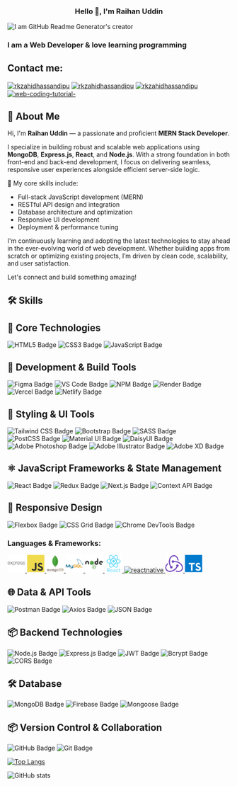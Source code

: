 <h3 align="center">Hello 👋, I'm Raihan Uddin</h3>

![I am GitHub Readme Generator's creator](https://i.postimg.cc/K8mp3fpW/Make-github-banner-simple-background-image-as-a-code-and-over-color-gradient-simple-my-name-Raihan.jpg)



### I am a Web Developer & love learning programming 
<h2>Contact me:</h2>
<p align="left">
<a href="https://linkedin.com/in/rkzahidhassandipu" target="blank"><img align="center" src="https://raw.githubusercontent.com/rahuldkjain/github-profile-readme-generator/master/src/images/icons/Social/linked-in-alt.svg" alt="rkzahidhassandipu" height="30" width="40" /></a>
<a href="https://fb.com/rkzahidhassandipu" target="blank"><img align="center" src="https://raw.githubusercontent.com/rahuldkjain/github-profile-readme-generator/master/src/images/icons/Social/facebook.svg" alt="rkzahidhassandipu" height="30" width="40" /></a>
<a href="https://www.behance.net/rkzahidhassandipu" target="blank"><img align="center" src="https://raw.githubusercontent.com/rahuldkjain/github-profile-readme-generator/master/src/images/icons/Social/behance.svg" alt="rkzahidhassandipu" height="30" width="40" /></a>
<a href="https://www.youtube.com/c/web-coding-tutorial-" target="blank"><img align="center" src="https://raw.githubusercontent.com/rahuldkjain/github-profile-readme-generator/master/src/images/icons/Social/youtube.svg" alt="web-coding-tutorial-" height="30" width="40" /></a>
</p>

## 👋 About Me

Hi, I'm **Raihan Uddin** — a passionate and proficient **MERN Stack Developer**.

I specialize in building robust and scalable web applications using **MongoDB**, **Express.js**, **React**, and **Node.js**. With a strong foundation in both front-end and back-end development, I focus on delivering seamless, responsive user experiences alongside efficient server-side logic.

🔧 My core skills include:
- Full-stack JavaScript development (MERN)
- RESTful API design and integration
- Database architecture and optimization
- Responsive UI development
- Deployment & performance tuning

I'm continuously learning and adopting the latest technologies to stay ahead in the ever-evolving world of web development. Whether building apps from scratch or optimizing existing projects, I’m driven by clean code, scalability, and user satisfaction.

Let's connect and build something amazing!


<h2 align="left">🛠️ Skills</h2>

## 🧱 Core Technologies
<p><img src="https://img.shields.io/badge/html5-%23E34F26?style=for-the-badge&logo=html5&logoColor=white" alt="HTML5 Badge" />

<img src="https://img.shields.io/badge/CSS3-%23663399?style=for-the-badge&logo=css&logoColor=white" alt="CSS3 Badge" />
<img src="https://img.shields.io/badge/javascript-%23F7DF1E?style=for-the-badge&logo=javascript&logoColor=white" alt="JavaScript Badge" />
</p>

## 🔧 Development & Build Tools
<p>
  <img src="https://img.shields.io/badge/figma-%23F24E1E?style=for-the-badge&logo=figma&logoColor=white" alt="Figma Badge" />
<img src="https://img.shields.io/badge/VS%20Code-%232F61B4?style=for-the-badge&logoColor=white" alt="VS Code Badge" />
<img src="https://img.shields.io/badge/npm-%23CB3837?style=for-the-badge&logo=npm&logoColor=white" alt="NPM Badge" />
<img src="https://img.shields.io/badge/render-%23000000?style=for-the-badge&logo=render&logoColor=white" alt="Render Badge" />
<img src="https://img.shields.io/badge/vercel-%23000000?style=for-the-badge&logo=vercel&logoColor=white" alt="Vercel Badge" />
<img src="https://img.shields.io/badge/netlify-%2300C7B7?style=for-the-badge&logo=netlify&logoColor=white" alt="Netlify Badge" />

</p>

## 💅 Styling & UI Tools
<p>
  <img src="https://img.shields.io/badge/tailwindcss-%2306B6D4?style=for-the-badge&logo=tailwindcss&logoColor=white" alt="Tailwind CSS Badge" />
<img src="https://img.shields.io/badge/bootstrap-%237952B3?style=for-the-badge&logo=bootstrap&logoColor=white" alt="Bootstrap Badge" />
<img src="https://img.shields.io/badge/sass-%23CC6699?style=for-the-badge&logo=sass&logoColor=white" alt="SASS Badge" />
<img src="https://img.shields.io/badge/postcss-%23DD3A0A?style=for-the-badge&logo=postcss&logoColor=white" alt="PostCSS Badge" />
<img src="https://img.shields.io/badge/meterialui-%23007FFF?style=for-the-badge&logo=mui&logoColor=white" alt="Material UI Badge" />
<img src="https://img.shields.io/badge/daisyui-%231AD1A5?style=for-the-badge&logo=daisyui&logoColor=white" alt="DaisyUI Badge" />
<img src="https://img.shields.io/badge/adobe%20photoshop-%23001E36?style=for-the-badge&logo=photopea&logoColor=white" alt="Adobe Photoshop Badge" />
<img src="https://img.shields.io/badge/adobe%20illustrator-%23F2CF63?style=for-the-badge&logoColor=white" alt="Adobe Illustrator Badge" />
<img src="https://img.shields.io/badge/adobe%20xd-%23FFC0CB?style=for-the-badge&logoColor=white" alt="Adobe XD Badge" />

</p>

## ⚛️ JavaScript Frameworks & State Management
<p>
  <img src="https://img.shields.io/badge/react-%2361DAFB?style=for-the-badge&logo=react&logoColor=white" alt="React Badge" />
<img src="https://img.shields.io/badge/redux-%23764ABC?style=for-the-badge&logo=react&logoColor=white" alt="Redux Badge" />
<img src="https://img.shields.io/badge/nextdotjs-%23000000?style=for-the-badge&logo=nextdotjs&logoColor=white" alt="Next.js Badge" />
<img src="https://img.shields.io/badge/context%20api-%232478CC?style=for-the-badge&logo=react&logoColor=white" alt="Context API Badge" />

</p>

## 📱 Responsive Design
<p>
  <img src="https://img.shields.io/badge/flex%20box-%23E34F26?style=for-the-badge&logoColor=white" alt="Flexbox Badge" />
<img src="https://img.shields.io/badge/CSS%20Grid-%23663399?style=for-the-badge&logoColor=white" alt="CSS Grid Badge" />
<img src="https://img.shields.io/badge/DevTools-%23E34F26?style=for-the-badge&logo=googlechrome&logoColor=white" alt="Chrome DevTools Badge" />

</p>

<h3>Languages & Frameworks:</h3>
<p align="left"> <a href="https://expressjs.com" target="_blank" rel="noreferrer"> <img src="https://raw.githubusercontent.com/devicons/devicon/master/icons/express/express-original-wordmark.svg" alt="express" width="40" height="40"/> </a> <a href="https://developer.mozilla.org/en-US/docs/Web/JavaScript" target="_blank" rel="noreferrer"> <img src="https://raw.githubusercontent.com/devicons/devicon/master/icons/javascript/javascript-original.svg" alt="javascript" width="40" height="40"/> </a> <a href="https://www.mongodb.com/" target="_blank" rel="noreferrer"> <img src="https://raw.githubusercontent.com/devicons/devicon/master/icons/mongodb/mongodb-original-wordmark.svg" alt="mongodb" width="40" height="40"/> </a> <a href="https://www.mysql.com/" target="_blank" rel="noreferrer"> <img src="https://raw.githubusercontent.com/devicons/devicon/master/icons/mysql/mysql-original-wordmark.svg" alt="mysql" width="40" height="40"/> </a> <a href="https://nodejs.org" target="_blank" rel="noreferrer"> <img src="https://raw.githubusercontent.com/devicons/devicon/master/icons/nodejs/nodejs-original-wordmark.svg" alt="nodejs" width="40" height="40"/> </a> <a href="https://reactjs.org/" target="_blank" rel="noreferrer"> <img src="https://raw.githubusercontent.com/devicons/devicon/master/icons/react/react-original-wordmark.svg" alt="react" width="40" height="40"/> </a> <a href="https://reactnative.dev/" target="_blank" rel="noreferrer"> <img src="https://reactnative.dev/img/header_logo.svg" alt="reactnative" width="40" height="40"/> </a> <a href="https://redux.js.org" target="_blank" rel="noreferrer"> <img src="https://raw.githubusercontent.com/devicons/devicon/master/icons/redux/redux-original.svg" alt="redux" width="40" height="40"/> </a> <a href="https://www.typescriptlang.org/" target="_blank" rel="noreferrer"> <img src="https://raw.githubusercontent.com/devicons/devicon/master/icons/typescript/typescript-original.svg" alt="typescript" width="40" height="40"/> </a> </p>


## 🌐 Data & API Tools
<p>
  <img src="https://img.shields.io/badge/postman-%23FF6C37?style=for-the-badge&logo=postman&logoColor=white" alt="Postman Badge" />
<img src="https://img.shields.io/badge/axios-%235A29E4?style=for-the-badge&logo=axios&logoColor=white" alt="Axios Badge" />
<img src="https://img.shields.io/badge/JSON-%23000000?style=for-the-badge&logo=JSON&logoColor=white" alt="JSON Badge" />

</p>

## 📦 Backend Technologies
<p>
  <img src="https://img.shields.io/badge/node.js-%235FA04E?style=for-the-badge&logo=nodedotjs&logoColor=white" alt="Node.js Badge" />
<img src="https://img.shields.io/badge/express-%23000000?style=for-the-badge&logo=express&logoColor=white" alt="Express.js Badge" />
<img src="https://img.shields.io/badge/jsonwebtokens-%23000000?style=for-the-badge&logo=jsonwebtokens&logoColor=white" alt="JWT Badge" />
<img src="https://img.shields.io/badge/bcrypt-%233B66BC?style=for-the-badge&logo=bcrypt&logoColor=white" alt="Bcrypt Badge" />
<img src="https://img.shields.io/badge/CORS-%23ECD53F?style=for-the-badge&logo=CORS&logoColor=white" alt="CORS Badge" />

</p>


## 🛠️ Database
<p>
  <img src="https://img.shields.io/badge/mongodb-%2347A248?style=for-the-badge&logo=mongodb&logoColor=white" alt="MongoDB Badge" />
<img src="https://img.shields.io/badge/firebase-%23DD2C00?style=for-the-badge&logo=firebase&logoColor=white" alt="Firebase Badge" />
<img src="https://img.shields.io/badge/mongoose-%23880000?style=for-the-badge&logo=mongoose&logoColor=white" alt="Mongoose Badge" />

</p>

## 📦 Version Control & Collaboration
<p>
  <img src="https://img.shields.io/badge/github-%23181717?style=for-the-badge&logo=github&logoColor=white" alt="GitHub Badge" />
<img src="https://img.shields.io/badge/git-%23F05032?style=for-the-badge&logo=git&logoColor=white" alt="Git Badge" />

</p>


[![Top Langs](https://github-readme-stats.vercel.app/api/top-langs/?username=rkzahidhassandipu)](https://github.com/rkzahidhassandipu/github-readme-stats)

![GitHub stats](https://github-readme-stats.vercel.app/api?username=rkzahidhassandipu&show_icons=true)  
